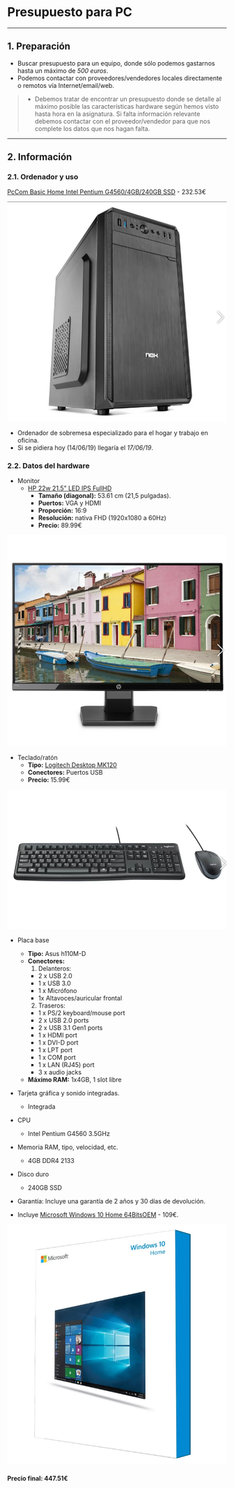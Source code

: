 
# Presupuesto para PC

---

## 1. Preparación
* Buscar presupuesto para un equipo, donde sólo podemos gastarnos hasta un máximo de *500 euros*.
* Podemos contactar con proveedores/vendedores locales directamente o remotos vía Internet/email/web.
> * Debemos tratar de encontrar un presupuesto donde se detalle al máximo posible las características hardware según hemos visto hasta hora en la asignatura. Si falta información relevante debemos contactar con el proveedor/vendedor para que nos complete los datos que nos hagan falta.

---

## 2. Información

### 2.1. Ordenador y uso

[PcCom Basic Home Intel Pentium G4560/4GB/240GB SSD](https://www.pccomponentes.com/pccom-basic-home-intel-pentium-g4560-4gb-240gb-ssd) - 232.53€

![Torre](./images/torre.png)

* Ordenador de sobremesa especializado para el hogar y trabajo en oficina.
* Si se pidiera hoy (14/06/19) llegaría el *17/06/19*.

### 2.2. Datos del hardware

* Monitor
  * [HP 22w 21.5" LED IPS FullHD](https://www.pccomponentes.com/hp-22w-215-led-ips-fullhd)
    - **Tamaño (diagonal):** 53.61 cm (21,5 pulgadas).
    - **Puertos:** VGA y HDMI
    - **Proporción:** 16:9
    - **Resolución:** nativa FHD (1920x1080 a 60Hz)
    - **Precio:** 89.99€

![Monitor](./images/monitor.png)

* Teclado/ratón
  - **Tipo:** [Logitech Desktop MK120](https://www.pccomponentes.com/logitech-desktop-mk120)
  - **Conectores:** Puertos USB
  - **Precio:** 15.99€

![Ratón y Teclado](./images/teclado-raton.png)

* Placa base
  - **Tipo:** Asus h110M-D
  - **Conectores:**
    1. Delanteros:
      - 2 x USB 2.0
      - 1 x USB 3.0
      - 1 x Micrófono
      - 1x Altavoces/auricular frontal
    2. Traseros:
      - 1 x PS/2 keyboard/mouse port
      - 2 x USB 2.0 ports
      - 2 x USB 3.1 Gen1 ports
      - 1 x HDMI port
      - 1 x DVI-D port
      - 1 x LPT port
      - 1 x COM port
      - 1 x LAN (RJ45) port
      - 3 x audio jacks
  - **Máximo RAM:** 1x4GB, 1 slot libre

* Tarjeta gráfica y sonido integradas.
  - Integrada

* CPU
  - Intel Pentium G4560 3.5GHz

* Memoria RAM, tipo, velocidad, etc.
  - 4GB DDR4 2133

* Disco duro
  - 240GB SSD

* Garantía: Incluye una garantía de 2 años y 30 días de devolución.
* Incluye [Microsoft Windows 10 Home 64BitsOEM](https://www.pccomponentes.com/microsoft-windows-10-home-64bits-oem) - 109€.

![Windows](./images/windows.png)

#### Precio final: **447.51€**
